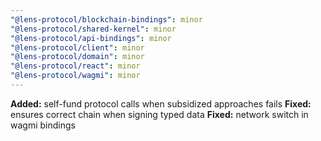 ```yaml
---
"@lens-protocol/blockchain-bindings": minor
"@lens-protocol/shared-kernel": minor
"@lens-protocol/api-bindings": minor
"@lens-protocol/client": minor
"@lens-protocol/domain": minor
"@lens-protocol/react": minor
"@lens-protocol/wagmi": minor
---
```


**Added:** self-fund protocol calls when subsidized approaches fails
**Fixed:** ensures correct chain when signing typed data
**Fixed:** network switch in wagmi bindings
